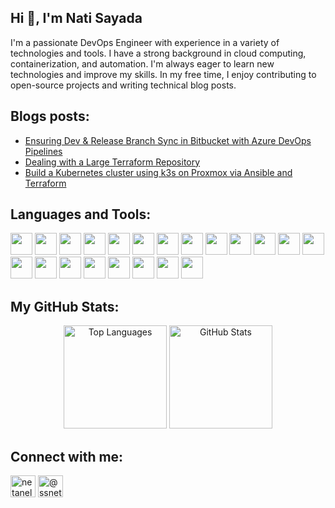 <h2 align="left">Hi 👋, I'm Nati Sayada</h2>
<h align="left">
I'm a passionate DevOps Engineer with experience in a variety of technologies and tools. I have a strong background in cloud computing, containerization, and automation. I'm always eager to learn new technologies and improve my skills. In my free time, I enjoy contributing to open-source projects and writing technical blog posts.
</h>

<h2 align="left">Blogs posts:</h3>

<!-- BLOG-POST-LIST:START -->
- [Ensuring Dev &amp; Release Branch Sync in Bitbucket with Azure DevOps Pipelines](https://medium.com/@ssnetanel/ensuring-dev-release-branch-sync-in-bitbucket-with-azure-devops-pipelines-e79efbe2a742?source=rss-7532a577ab2c------2)
- [Dealing with a Large Terraform Repository](https://medium.com/@ssnetanel/dealing-with-a-large-terraform-repository-953f44c8f631?source=rss-7532a577ab2c------2)
- [Build a Kubernetes cluster using k3s on Proxmox via Ansible and Terraform](https://medium.com/@ssnetanel/build-a-kubernetes-cluster-using-k3s-on-proxmox-via-ansible-and-terraform-c97c7974d4a5?source=rss-7532a577ab2c------2)
<!-- BLOG-POST-LIST:END -->

<h2 align="left">Languages and Tools:</h3>
<p align="left">
  <img src="https://www.vectorlogo.zone/logos/microsoft_azure/microsoft_azure-icon.svg" width="35" height="35">
  <img src="https://www.vectorlogo.zone/logos/bitbucket/bitbucket-icon.svg" width="35" height="35">
  <img src="https://www.vectorlogo.zone/logos/github/github-icon.svg" width="35" height="35">
  <img src="https://www.vectorlogo.zone/logos/kubernetes/kubernetes-icon.svg" width="35" height="35">
  <img src="https://www.vectorlogo.zone/logos/helmsh/helmsh-icon.svg" width="35" height="35">
  <img src="https://www.vectorlogo.zone/logos/docker/docker-icon.svg" width="35" height="35">
  <img src="https://www.vectorlogo.zone/logos/ansible/ansible-icon.svg" width="35" height="35">
  <img src="https://www.vectorlogo.zone/logos/terraformio/terraformio-icon.svg" width="35" height="35">
  <img src="https://www.vectorlogo.zone/logos/packerio/packerio-icon.svg" width="35" height="35">
  <img src="https://www.vectorlogo.zone/logos/argoprojio/argoprojio-icon.svg" width="35" height="35">
  <img src="https://www.vectorlogo.zone/logos/prometheusio/prometheusio-icon.svg" width="35" height="35">
  <img src="https://www.vectorlogo.zone/logos/grafana/grafana-icon.svg" width="35" height="35">
  <img src="https://www.vectorlogo.zone/logos/jaegertracingio/jaegertracingio-icon.svg" width="35" height="35">
  <img src="https://www.vectorlogo.zone/logos/gnu_bash/gnu_bash-icon.svg" width="35" height="35">
  <img src="https://www.vectorlogo.zone/logos/git-scm/git-scm-icon.svg" width="35" height="35">
  <img src="https://www.vectorlogo.zone/logos/golang/golang-icon.svg" width="35" height="35">
  <img src="https://www.vectorlogo.zone/logos/gradle/gradle-icon.svg" width="35" height="35">
  <img src="https://www.vectorlogo.zone/logos/python/python-icon.svg" width="35" height="35">
  <img src="https://www.vectorlogo.zone/logos/jenkins/jenkins-icon.svg" width="35" height="35">
  <img src="https://www.vectorlogo.zone/logos/linux/linux-icon.svg" width="35" height="35">
  <img src="https://www.vectorlogo.zone/logos/nginx/nginx-icon.svg" width="35" height="35">
</p>


<h2 align="left">My GitHub Stats:</h3>
<p align="center">
  <img src="https://github-readme-stats.vercel.app/api/top-langs?username=natisayada&show_icons=true&locale=en&layout=compact&theme=dark" alt="Top Languages" height="165">
  <img src="https://github-readme-stats.vercel.app/api?username=natisayada&show_icons=true&locale=en&theme=dark" alt="GitHub Stats" height="165">
</p>


<h2 align="left">Connect with me:</h3>
<p align="left">
<a href="https://linkedin.com/in/netanelsayada" target="blank"><img align="center" src="https://raw.githubusercontent.com/rahuldkjain/github-profile-readme-generator/master/src/images/icons/Social/linked-in-alt.svg" alt="netanelsayada" height="35" width="40" /></a>
<a href="https://medium.com/@ssnetanel" target="blank"><img align="center" src="https://raw.githubusercontent.com/rahuldkjain/github-profile-readme-generator/master/src/images/icons/Social/medium.svg" alt="@ssnetanel" height="35" width="40" /></a>
</p>
